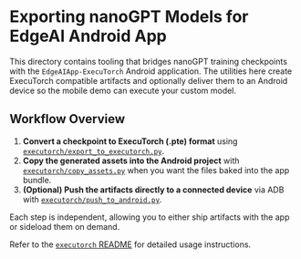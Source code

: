 # Exporting nanoGPT Models for EdgeAI Android App

This directory contains tooling that bridges nanoGPT training checkpoints with the
`EdgeAIApp-ExecuTorch` Android application.  The utilities here create
ExecuTorch compatible artifacts and optionally deliver them to an Android
device so the mobile demo can execute your custom model.

## Workflow Overview

1. **Convert a checkpoint to ExecuTorch (.pte) format** using
   [`executorch/export_to_executorch.py`](executorch/export_to_executorch.py).
2. **Copy the generated assets into the Android project** with
   [`executorch/copy_assets.py`](executorch/copy_assets.py) when you want the
   files baked into the app bundle.
3. **(Optional) Push the artifacts directly to a connected device** via ADB
   with [`executorch/push_to_android.py`](executorch/push_to_android.py).

Each step is independent, allowing you to either ship artifacts with the app or
sideload them on demand.

Refer to the [`executorch` README](executorch/README.md) for detailed usage
instructions.
